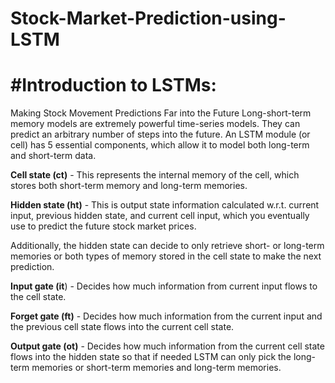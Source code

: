 # Stock-Market-Prediction-using-LSTM

# #Introduction to LSTMs: 

Making Stock Movement Predictions Far into the Future Long-short-term memory models are extremely powerful time-series models. They can predict an arbitrary number of steps into the future. An LSTM module (or cell) has 5 essential components, which allow it to model both long-term and short-term data. 

**Cell state (ct)** - This represents the internal memory of the cell, which stores both short-term memory and long-term memories.

**Hidden state (ht)** - This is output state information calculated w.r.t. current input, previous hidden state, and current cell input, which you eventually use to predict the future stock market prices. 

Additionally, the hidden state can decide to only retrieve short- or long-term memories or both types of memory stored in the cell state to make the next prediction. 

**Input gate (it**) - Decides how much information from current input flows to the cell state.

**Forget gate (ft)** - Decides how much information from the current input and the previous cell state flows into the current cell state. 

**Output gate (ot)** - Decides how much information from the current cell state flows into the hidden state so that if needed LSTM can only pick the long-term memories or short-term memories and long-term memories.
